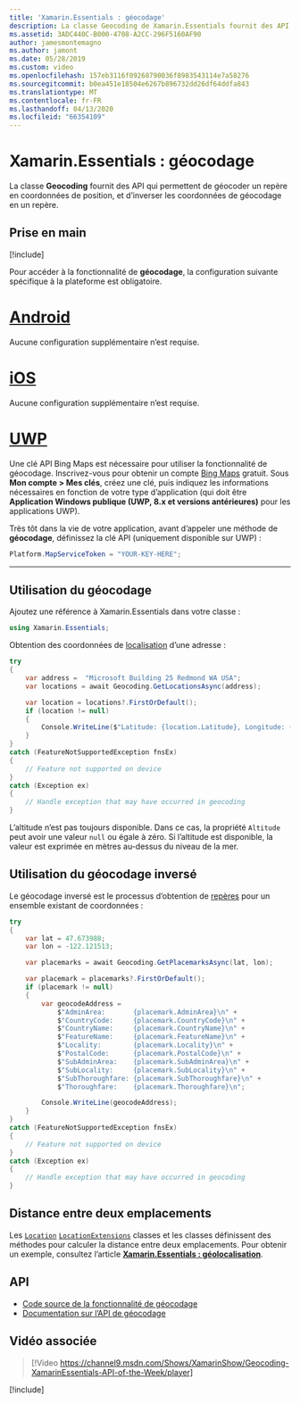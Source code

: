 ```yaml
---
title: 'Xamarin.Essentials : géocodage'
description: La classe Geocoding de Xamarin.Essentials fournit des API qui permettent à la fois de géocoder un repère en coordonnées de position, et d’inverser les coordonnées de géocodage en un repère.
ms.assetid: 3ADC440C-B000-4708-A2CC-296F5160AF90
author: jamesmontemagno
ms.author: jamont
ms.date: 05/28/2019
ms.custom: video
ms.openlocfilehash: 157eb3116f09268790036f8983543114e7a58276
ms.sourcegitcommit: b0ea451e18504e6267b896732dd26df64ddfa843
ms.translationtype: MT
ms.contentlocale: fr-FR
ms.lasthandoff: 04/13/2020
ms.locfileid: "66354109"
---
```

# <a name="xamarinessentials-geocoding"></a>Xamarin.Essentials : géocodage

La classe **Geocoding** fournit des API qui permettent de géocoder un repère en coordonnées de position, et d’inverser les coordonnées de géocodage en un repère.

## <a name="get-started"></a>Prise en main

[!include[](~/essentials/includes/get-started.md)]

Pour accéder à la fonctionnalité de **géocodage**, la configuration suivante spécifique à la plateforme est obligatoire.

# <a name="android"></a>[Android](#tab/android)

Aucune configuration supplémentaire n’est requise.

# <a name="ios"></a>[iOS](#tab/ios)

Aucune configuration supplémentaire n’est requise.

# <a name="uwp"></a>[UWP](#tab/uwp)

Une clé API Bing Maps est nécessaire pour utiliser la fonctionnalité de géocodage. Inscrivez-vous pour obtenir un compte [Bing Maps](https://www.bingmapsportal.com/) gratuit. Sous **Mon compte > Mes clés**, créez une clé, puis indiquez les informations nécessaires en fonction de votre type d’application (qui doit être **Application Windows publique (UWP, 8.x et versions antérieures)** pour les applications UWP).

Très tôt dans la vie de votre application, avant d’appeler une méthode de **géocodage**, définissez la clé API (uniquement disponible sur UWP) :

```csharp
Platform.MapServiceToken = "YOUR-KEY-HERE";
```

-----

## <a name="using-geocoding"></a>Utilisation du géocodage

Ajoutez une référence à Xamarin.Essentials dans votre classe :

```csharp
using Xamarin.Essentials;
```

Obtention des coordonnées de [localisation](xref:Xamarin.Essentials.Location) d’une adresse :

```csharp
try
{
    var address =  "Microsoft Building 25 Redmond WA USA";
    var locations = await Geocoding.GetLocationsAsync(address);

    var location = locations?.FirstOrDefault();
    if (location != null)
    {
        Console.WriteLine($"Latitude: {location.Latitude}, Longitude: {location.Longitude}, Altitude: {location.Altitude}");
    }
}
catch (FeatureNotSupportedException fnsEx)
{
    // Feature not supported on device
}
catch (Exception ex)
{
    // Handle exception that may have occurred in geocoding
}
```

L’altitude n’est pas toujours disponible. Dans ce cas, la propriété `Altitude` peut avoir une valeur `null` ou égale à zéro. Si l’altitude est disponible, la valeur est exprimée en mètres au-dessus du niveau de la mer.

## <a name="using-reverse-geocoding"></a>Utilisation du géocodage inversé

Le géocodage inversé est le processus d’obtention de [repères](xref:Xamarin.Essentials.Placemark) pour un ensemble existant de coordonnées :

```csharp
try
{
    var lat = 47.673988;
    var lon = -122.121513;

    var placemarks = await Geocoding.GetPlacemarksAsync(lat, lon);

    var placemark = placemarks?.FirstOrDefault();
    if (placemark != null)
    {
        var geocodeAddress =
            $"AdminArea:       {placemark.AdminArea}\n" +
            $"CountryCode:     {placemark.CountryCode}\n" +
            $"CountryName:     {placemark.CountryName}\n" +
            $"FeatureName:     {placemark.FeatureName}\n" +
            $"Locality:        {placemark.Locality}\n" +
            $"PostalCode:      {placemark.PostalCode}\n" +
            $"SubAdminArea:    {placemark.SubAdminArea}\n" +
            $"SubLocality:     {placemark.SubLocality}\n" +
            $"SubThoroughfare: {placemark.SubThoroughfare}\n" +
            $"Thoroughfare:    {placemark.Thoroughfare}\n";

        Console.WriteLine(geocodeAddress);
    }
}
catch (FeatureNotSupportedException fnsEx)
{
    // Feature not supported on device
}
catch (Exception ex)
{
    // Handle exception that may have occurred in geocoding
}
```

## <a name="distance-between-two-locations"></a>Distance entre deux emplacements

Les [`Location`](xref:Xamarin.Essentials.Location) [`LocationExtensions`](xref:Xamarin.Essentials.LocationExtensions) classes et les classes définissent des méthodes pour calculer la distance entre deux emplacements. Pour obtenir un exemple, consultez l’article [**Xamarin.Essentials : géolocalisation**](geolocation.md#calculate-distance).

## <a name="api"></a>API

- [Code source de la fonctionnalité de géocodage](https://github.com/xamarin/Essentials/tree/master/Xamarin.Essentials/Geocoding)
- [Documentation sur l’API de géocodage](xref:Xamarin.Essentials.Geocoding)

## <a name="related-video"></a>Vidéo associée

> [!Video https://channel9.msdn.com/Shows/XamarinShow/Geocoding-XamarinEssentials-API-of-the-Week/player]

[!include[](~/essentials/includes/xamarin-show-essentials.md)]
